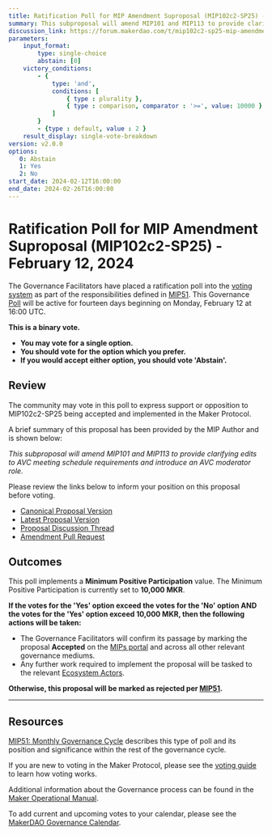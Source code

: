 ```yaml
---
title: Ratification Poll for MIP Amendment Suproposal (MIP102c2-SP25) - February 12, 2024
summary: This subproposal will amend MIP101 and MIP113 to provide clarifying edits to AVC meeting schedule requirements and introduce an AVC moderator role.
discussion_link: https://forum.makerdao.com/t/mip102c2-sp25-mip-amendment-subproposals/23346
parameters:
    input_format:
        type: single-choice
        abstain: [0]
    victory_conditions:
        - {
            type: 'and',
            conditions: [
                { type : plurality },
                { type : comparison, comparator : '>=', value: 10000 }
            ]
        }
        - {type : default, value : 2 }
    result_display: single-vote-breakdown
version: v2.0.0
options:
   0: Abstain
   1: Yes
   2: No
start_date: 2024-02-12T16:00:00
end_date: 2024-02-26T16:00:00
---
```

# Ratification Poll for MIP Amendment Suproposal (MIP102c2-SP25) - February 12, 2024

The Governance Facilitators have placed a ratification poll into the [voting system](https://vote.makerdao.com/polling) as part of the responsibilities defined in [MIP51](https://mips.makerdao.com/mips/details/MIP51). This Governance [Poll](https://manual.makerdao.com/governance/governance-cycle/weekly-governance-cycle#weekly-governance-cycle-definitions-mip16c1) will be active for fourteen days beginning on Monday, February 12 at 16:00 UTC.

**This is a binary vote.**
- **You may vote for a single option.**
- **You should vote for the option which you prefer.**
- **If you would accept either option, you should vote 'Abstain'.**

## Review

The community may vote in this poll to express support or opposition to MIP102c2-SP25 being accepted and implemented in the Maker Protocol.

A brief summary of this proposal has been provided by the MIP Author and is shown below:

*This subproposal will amend MIP101 and MIP113 to provide clarifying edits to AVC meeting schedule requirements and introduce an AVC moderator role.*

Please review the links below to inform your position on this proposal before voting.
* [Canonical Proposal Version](https://github.com/makerdao/mips/blob/a1dd2a15fc7c2e4f5547a751a0d1ffae379c2504/MIP102/MIP102c2-Subproposals/MIP102c2-SP25.md)
* [Latest Proposal Version](https://mips.makerdao.com/mips/details/MIP102c2SP25)
* [Proposal Discussion Thread](https://forum.makerdao.com/t/mip102c2-sp25-mip-amendment-subproposals/23346)
* [Amendment Pull Request](https://github.com/makerdao/mips/pull/1054)

## Outcomes

This poll implements a **Minimum Positive Participation** value. The Minimum Positive Participation is currently set to **10,000 MKR**.

**If the votes for the 'Yes' option exceed the votes for the 'No' option AND the votes for the 'Yes' option exceed 10,000 MKR, then the following actions will be taken:**
* The Governance Facilitators will confirm its passage by marking the proposal **Accepted** on the [MIPs portal](https://mips.makerdao.com/mips/list) and across all other relevant governance mediums.
* Any further work required to implement the proposal will be tasked to the relevant [Ecosystem Actors](https://mips.makerdao.com/mips/details/MIP101#7-professional-actors).

**Otherwise, this proposal will be marked as rejected per [MIP51](https://mips.makerdao.com/mips/details/MIP51#mip51c2-ratification-poll).**

---

## Resources

[MIP51: Monthly Governance Cycle](https://mips.makerdao.com/mips/details/MIP51) describes this type of poll and its position and significance within the rest of the governance cycle.

If you are new to voting in the Maker Protocol, please see the [voting guide](https://manual.makerdao.com/governance/voting-in-makerdao/on-chain-governance) to learn how voting works.

Additional information about the Governance process can be found in the [Maker Operational Manual](https://manual.makerdao.com).

To add current and upcoming votes to your calendar, please see the [MakerDAO Governance Calendar](https://manual.makerdao.com/makerdao/calendars/governance-calendar).
